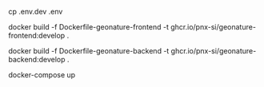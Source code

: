 cp .env.dev .env

docker build -f Dockerfile-geonature-frontend -t ghcr.io/pnx-si/geonature-frontend:develop .

docker build -f Dockerfile-geonature-backend -t ghcr.io/pnx-si/geonature-backend:develop .

docker-compose up